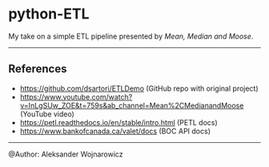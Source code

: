 # python-ETL

My take on a simple ETL pipeline presented by *Mean, Median and Moose*.

---

## References

- https://github.com/dsartori/ETLDemo (GitHub repo with original project)
- https://www.youtube.com/watch?v=InLgSUw_ZOE&t=759s&ab_channel=Mean%2CMedianandMoose (YouTube video)
- https://petl.readthedocs.io/en/stable/intro.html (PETL docs)
- https://www.bankofcanada.ca/valet/docs (BOC API docs)

---

@Author: Aleksander Wojnarowicz

